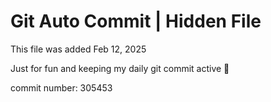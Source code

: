 # Git Auto Commit | Hidden File

This file was added Feb 12, 2025

Just for fun and keeping my daily git commit active 🤪

commit number: 305453
